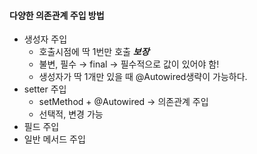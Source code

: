 #### 다양한 의존관계 주입 방법
- 생성자 주입
    - 호출시점에 딱 1번만 호출 ***보장***
    - 불변, 필수 → final → 필수적으로 값이 있어야 함!
    - 생성자가 딱 1개만 있을 때 @Autowired생략이 가능하다.
- setter 주입
    - setMethod + @Autowired → 의존관계 주입
    - 선택적, 변경 가능
- 필드 주입
- 일반 메서드 주입
